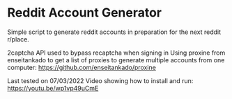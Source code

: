 # Reddit Account Generator
Simple script to generate reddit accounts in preparation for the next reddit r/place.

2captcha API used to bypass recaptcha when signing in
Using proxine from enseitankado to get a list of proxies to generate multiple accounts from one computer: https://github.com/enseitankado/proxine

Last tested on 07/03/2022
Video showing how to install and run: https://youtu.be/wp1vp49uCmE